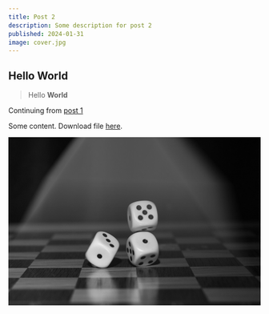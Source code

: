 ```yaml
---
title: Post 2
description: Some description for post 2
published: 2024-01-31
image: cover.jpg
---
```


## Hello World

> Hello **World**

Continuing from [post 1](../post-1/index.md)

Some content. Download file [here](./sample.txt).

![A linked image](./dice.jpg)
